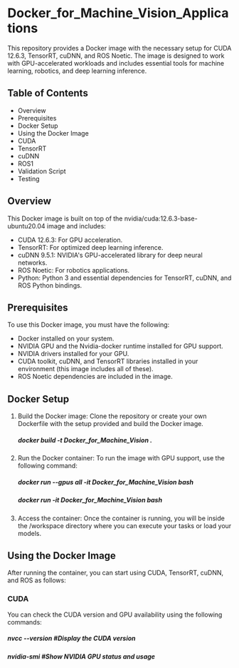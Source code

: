 # Docker_for_Machine_Vision_Applications

This repository provides a Docker image with the necessary setup for CUDA 12.6.3, TensorRT, cuDNN, and ROS Noetic. The image is designed to work with GPU-accelerated workloads and includes essential tools for machine learning, robotics, and deep learning inference.

## Table of Contents
- Overview
- Prerequisites
- Docker Setup
- Using the Docker Image
- CUDA
- TensorRT
- cuDNN
- ROS1
- Validation Script
- Testing

## Overview

This Docker image is built on top of the nvidia/cuda:12.6.3-base-ubuntu20.04 image and includes:

- CUDA 12.6.3: For GPU acceleration.
- TensorRT: For optimized deep learning inference.
- cuDNN 9.5.1: NVIDIA's GPU-accelerated library for deep neural networks.
- ROS Noetic: For robotics applications.
- Python: Python 3 and essential dependencies for TensorRT, cuDNN, and ROS Python bindings.

## Prerequisites
To use this Docker image, you must have the following:

- Docker installed on your system.
- NVIDIA GPU and the Nvidia-docker runtime installed for GPU support.
- NVIDIA drivers installed for your GPU.
- CUDA toolkit, cuDNN, and TensorRT libraries installed in your environment (this image includes all of these).
- ROS Noetic dependencies are included in the image.

## Docker Setup

1. Build the Docker image: Clone the repository or create your own Dockerfile with the setup provided and build the Docker image.
   ##### docker build -t Docker_for_Machine_Vision .

2. Run the Docker container: To run the image with GPU support, use the following command:
   ##### docker run --gpus all -it Docker_for_Machine_Vision bash
   ##### docker run -it Docker_for_Machine_Vision bash

3. Access the container: Once the container is running, you will be inside the /workspace directory where you can execute your tasks or load your models.

## Using the Docker Image
After running the container, you can start using CUDA, TensorRT, cuDNN, and ROS as follows:

### CUDA
You can check the CUDA version and GPU availability using the following commands:
   ##### nvcc --version  #Display the CUDA version
   ##### nvidia-smi      #Show NVIDIA GPU status and usage


   
